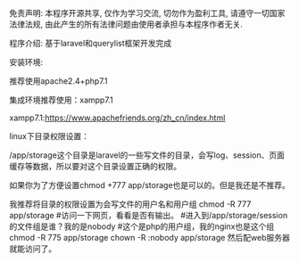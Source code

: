 免责声明:
本程序开源共享,
仅作为学习交流,
切勿作为盈利工具,
请遵守一切国家法律法规,
由此产生的所有法律问题由使用者承担与本程序作者无关.

程序介绍:
基于laravel和querylist框架开发完成

安装环境:

推荐使用apache2.4+php7.1

集成环境推荐使用：xampp7.1

xampp7.1:https://www.apachefriends.org/zh_cn/index.html

linux下目录权限设置：

/app/storage这个目录是laravel的一些写文件的目录，会写log、session、页面缓存等数据，所以要对这个目录设置正确的权限。

如果你为了方便设置chmod +777 app/storage也是可以的。但是我还是不推荐。

我推荐将目录的权限设置为会写文件的用户名和用户组
chmod -R 777 app/storage
#访问一下网页，看看是否有输出。
#进入到/app/storage/session的文件组是谁？我的是nobody
#这个是php的用户组，我的nginx也是这个组
chmod -R 775 app/storage
chown -R :nobody app/storage
然后配web服务器就能访问了。



